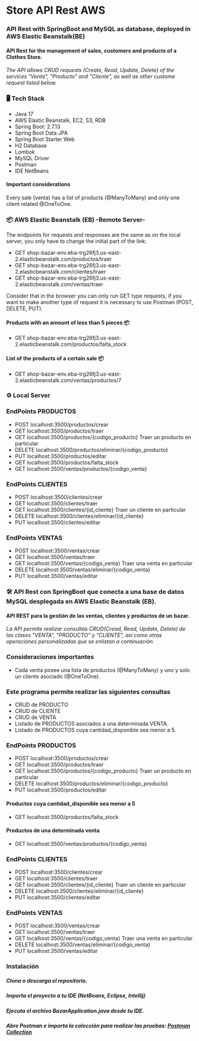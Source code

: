 # Store API Rest AWS
### API Rest with SpringBoot and MySQL as database, deployed in AWS Elastic Beanstalk(BE)
#### API Rest for the management of sales, customers and products of a Clothes Store.
_The API allows CRUD requests (Create, Read, Update, Delete) of the services "Venta", "Producto" and "Cliente", 
as well as other custome request listed below._

### 🖥️ Tech Stack
* Java 17
* AWS Elastic Beanstalk, EC2, S3, RDB
* Spring Boot: 2.7.13
* Spring Boot Data JPA
* Spring Boot Starter Web
* H2 Database
* Lombok
* MySQL Driver
* Postman
* IDE NetBeans

#### Important considerations
Every sale (venta) has a list of products (@ManyToMany) and only one client related @OneToOne.

###  📦 AWS Elastic Beanstalk (EB) -Remote Server-
The endpoints for requests and responses are the same as on the local server, you only have to change the initial part of the link:

 * GET   shop-bazar-env.eba-trg26fj3.us-east-2.elasticbeanstalk.com/productos/traer
 * GET   shop-bazar-env.eba-trg26fj3.us-east-2.elasticbeanstalk.com/clientes/traer
 * GET   shop-bazar-env.eba-trg26fj3.us-east-2.elasticbeanstalk.com/ventas/traer

Consider that in the browser you can only run GET type requests, if you want to make another type of request it is necessary to use Postman (POST, DELETE, PUT).

#### Products with an amount of less than 5 pieces 📦
 * GET    shop-bazar-env.eba-trg26fj3.us-east-2.elasticbeanstalk.com/productos/falta_stock 

#### List of the products of a certain sale  📦
 * GET    shop-bazar-env.eba-trg26fj3.us-east-2.elasticbeanstalk.com/ventas/productos/7
 
###  ⚙️ Local Server 
### EndPoints PRODUCTOS
 * POST     localhost:3500/productos/crear
 * GET      localhost:3500/productos/traer
 * GET      localhost:3500/productos/{codigo_producto}  Traer un producto en particular
 * DELETE   localhost:3500/productos/eliminar/{codigo_producto}
 * PUT      localhost:3500/productos/editar
 * GET      localhost:3500/productos/falta_stock
 * GET      localhost:3500/ventas/productos/{codigo_venta}

 ### EndPoints CLIENTES
 * POST     localhost:3500/clientes/crear
 * GET      localhost:3500/clientes/traer
 * GET      localhost:3500/clientes/{id_cliente}  Traer un cliente en particular
 * DELETE   localhost:3500/clientes/eliminar/{id_cliente}
 * PUT      localhost:3500/clientes/editar

 ### EndPoints VENTAS
 * POST     localhost:3500/ventas/crear
 * GET      localhost:3500/ventas/traer
 * GET      localhost:3500/ventas/{codigo_venta}    Traer una venta en particular
 * DELETE   localhost:3500/ventas/eliminar/{codigo_venta}
 * PUT      localhost:3500/ventas/editar


### 🛠️ API Rest con SpringBoot que conecta a una base de datos MySQL desplegada en AWS Elastic Beanstalk (EB).

#### API REST para la gestión de las ventas, clientes y productos de un bazar.
_La API permite realizar consultas CRUD(Cread, Read, Update, Delete) de las clases "VENTA", 
"PRODUCTO" y "CLIENTE", así como otras operaciónes personalizadas que se enlistan a continuación._

 ### Consideraciones importantes 
 * Cada venta posee una lista de productos (@ManyToMany) y uno y solo un cliente asociado (@OneToOne).
 
 ### Este programa permite realizar las siguientes consultas 
 * CRUD de PRODUCTO
 * CRUD de CLIENTE
 * CRUD de VENTA
 * Listado de PRODUCTOS asociados a una determinada VENTA.
 * Listado de PRODUCTOS cuya cantidad_disponible sea menor a 5.

 ### EndPoints PRODUCTOS
 * POST     localhost:3500/productos/crear
 * GET      localhost:3500/productos/traer
 * GET      localhost:3500/productos/{codigo_producto}  Traer un producto en particular
 * DELETE   localhost:3500/productos/eliminar/{codigo_producto}
 * PUT      localhost:3500/productos/editar
 #### Productos cuya cantidad_disponible sea menor a 5
 * GET      localhost:3500/productos/falta_stock
 #### Productos de una determinada venta
 * GET      localhost:3500/ventas/productos/{codigo_venta}


 ### EndPoints CLIENTES
 * POST     localhost:3500/clientes/crear
 * GET      localhost:3500/clientes/traer
 * GET      localhost:3500/clientes/{id_cliente}  Traer un cliente en particular
 * DELETE   localhost:3500/clientes/eliminar/{id_cliente}
 * PUT      localhost:3500/clientes/editar

 ### EndPoints VENTAS
 * POST     localhost:3500/ventas/crear
 * GET      localhost:3500/ventas/traer
 * GET      localhost:3500/ventas/{codigo_venta}    Traer una venta en particular
 * DELETE   localhost:3500/ventas/eliminar/{codigo_venta}
 * PUT      localhost:3500/ventas/editar



 ### Instalación

##### Clona o descarga el repositorio.
##### Importa el proyecto a tu IDE (NetBeans, Eclipse, Intellij)
##### Ejecuta el archivo BazarApplication.java desde tu IDE.
##### Abre Postman e importa la colección para realizar las pruebas: [Postman Collection](https://github.com/luzhersor/Bazar_CRUD/blob/main/bazar.postman_collection.json)
